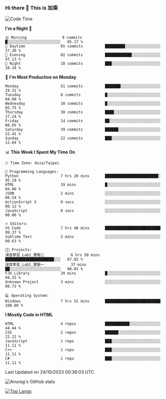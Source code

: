 ### Hi there 👋 This is 加乘



<!--START_SECTION:waka-->
![Code Time](http://img.shields.io/badge/Code%20Time-17%20hrs%206%20mins-blue)

**I'm a Night 🦉** 

```text
🌞 Morning                9 commits           █░░░░░░░░░░░░░░░░░░░░░░░░   05.17 % 
🌆 Daytime                65 commits          █████████░░░░░░░░░░░░░░░░   37.36 % 
🌃 Evening                82 commits          ████████████░░░░░░░░░░░░░   47.13 % 
🌙 Night                  18 commits          ███░░░░░░░░░░░░░░░░░░░░░░   10.34 % 
```
📅 **I'm Most Productive on Monday** 

```text
Monday                   51 commits          ███████░░░░░░░░░░░░░░░░░░   29.31 % 
Tuesday                  8 commits           █░░░░░░░░░░░░░░░░░░░░░░░░   04.60 % 
Wednesday                10 commits          █░░░░░░░░░░░░░░░░░░░░░░░░   05.75 % 
Thursday                 30 commits          ████░░░░░░░░░░░░░░░░░░░░░   17.24 % 
Friday                   14 commits          ██░░░░░░░░░░░░░░░░░░░░░░░   08.05 % 
Saturday                 39 commits          ██████░░░░░░░░░░░░░░░░░░░   22.41 % 
Sunday                   22 commits          ███░░░░░░░░░░░░░░░░░░░░░░   12.64 % 
```


📊 **This Week I Spent My Time On** 

```text
🕑︎ Time Zone: Asia/Taipei

💬 Programming Languages: 
Python                   7 hrs 28 mins       ████████████████████████░   95.19 % 
HTML                     19 mins             █░░░░░░░░░░░░░░░░░░░░░░░░   04.06 % 
JSON                     2 mins              ░░░░░░░░░░░░░░░░░░░░░░░░░   00.54 % 
ActionScript 3           0 secs              ░░░░░░░░░░░░░░░░░░░░░░░░░   00.12 % 
JavaScript               0 secs              ░░░░░░░░░░░░░░░░░░░░░░░░░   00.06 % 

🔥 Editors: 
VS Code                  7 hrs 48 mins       █████████████████████████   99.37 % 
Sublime Text             2 mins              ░░░░░░░░░░░░░░░░░░░░░░░░░   00.63 % 

🐱‍💻 Projects: 
深度學習_Lab2_實驗二            6 hrs 50 mins       ██████████████████████░░░   87.02 % 
深度學習_Lab2_實驗一            37 mins             ██░░░░░░░░░░░░░░░░░░░░░░░   08.01 % 
FJU_Library              20 mins             █░░░░░░░░░░░░░░░░░░░░░░░░   04.25 % 
Unknown Project          3 mins              ░░░░░░░░░░░░░░░░░░░░░░░░░   00.72 % 

💻 Operating System: 
Windows                  7 hrs 51 mins       █████████████████████████   100.00 % 
```

**I Mostly Code in HTML** 

```text
HTML                     4 repos             ███████████░░░░░░░░░░░░░░   44.44 % 
CSS                      2 repos             ██████░░░░░░░░░░░░░░░░░░░   22.22 % 
JavaScript               1 repo              ███░░░░░░░░░░░░░░░░░░░░░░   11.11 % 
C++                      1 repo              ███░░░░░░░░░░░░░░░░░░░░░░   11.11 % 
C#                       1 repo              ███░░░░░░░░░░░░░░░░░░░░░░   11.11 % 
```




 Last Updated on 24/10/2023 00:36:03 UTC
<!--END_SECTION:waka-->


![Anurag's GitHub stats](https://github-readme-stats.vercel.app/api?username=40436michael&show_icons=true)

[![Top Langs](https://github-readme-stats.vercel.app/api/top-langs/?username=40436michael&layout=compact)](https://github.com/anuraghazra/github-readme-stats)



<!--
**40436michael/40436michael** is a ✨ _special_ ✨ repository because its `README.md` (this file) appears on your GitHub profile.

Here are some ideas to get you started:

- 🔭 I’m currently working on ...
- 🌱 I’m currently learning ...
- 👯 I’m looking to collaborate on ...
- 🤔 I’m looking for help with ...
- 💬 Ask me about ...
- 📫 How to reach me: ...
- 😄 Pronouns: ...
- ⚡ Fun fact: ...
-->
